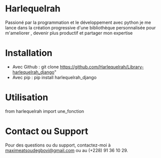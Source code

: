 # Harlequelrah

Passioné par la programmation et le développement avec python je me lance dans la création progressive d'une bibliothèque personnalisée pour m'ameliorer , devenir plus productif et partager mon expertise

# Installation

- Avec Github : git clone https://github.com/Harlequelrah/Library-harlequelrah_django"
- Avec pip : pip install harlequelrah_django

# Utilisation

from harlequelrah import une_fonction

# Contact ou Support

Pour des questions ou du support, contactez-moi à maximeatsoudegbovi@gmail.com ou au (+228) 91 36 10 29.
